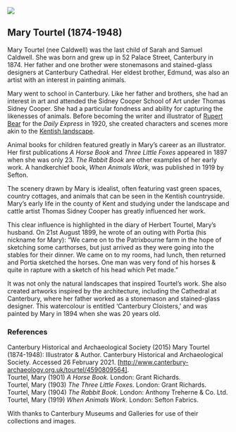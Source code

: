 <a href="https://dev.visual-essays.app"><img src="https://dev-visual-essays.netlify.app/images/ve-button.png"></a>

<param ve-config title="Mary Tourtel (1874-1948)" author="Grace Conium" layout="vtl" banner="/images/banners/19c.jpg">

<param ve-entity eid="Q29303" aliases="Canterbury">
<param ve-entity eid="Q7148079" aliases="Patrixbourne">

## Mary Tourtel (1874-1948)

Mary Tourtel (nee Caldwell) was the last child of Sarah and Samuel Caldwell. She was born and grew up in 52 Palace Street, Canterbury in 1874. Her father and one brother were stonemasons and stained-glass designers at Canterbury Cathedral. Her eldest brother, Edmund, was also an artist with an interest in painting animals. 
<param ve-image url="images/tourtelcantmus.jpg" label="©Canterbury Museums and Galleries. Mary Tourtel at her home in Palace Street, Canterbury. Circa 1895."> 
<param ve-map center="Q29303" zoom="8">

Mary went to school in Canterbury. Like her father and brothers, she had an interest in art and attended the Sidney Cooper School of Art under Thomas Sidney Cooper. She had a particular fondness and ability for capturing the likenesses of animals. Before becoming the writer and illustrator of [Rupert Bear](/20c/20c-rupert-bear) for the _Daily Express_ in 1920, she created characters and scenes more akin to the [Kentish landscape](/landscape/kentish-landscape). 
<param ve-image url="/20c/images/sidneycooper.jpg" label="The Sidney Cooper Gallery © Martin Crowther"> 

Animal books for children featured greatly in Mary’s career as an illustrator. Her first publications _A Horse Book_ and _Three Little Foxes_ appeared in 1897 when she was only 23. _The Rabbit Book_ are other examples of her early work. A handkerchief book, _When Animals Work_, was published in 1919 by Sefton. 
<param ve-image url="images/tourtel4cantmus.jpg" label="©Canterbury Museums and Galleries. Three Little Foxes."> 

The scenery drawn by Mary is idealist, often featuring vast green spaces, country cottages, and animals that can be seen in the Kentish countryside. Mary’s early life in the county of Kent and studying under the landscape and cattle artist Thomas Sidney Cooper has greatly influenced her work. 
<param ve-image url="images/tourtel3cantmus.jpg" label="©Canterbury Museums and Galleries. Gentleness from ‘Horses at Work’."> 

This clear influence is highlighted in the diary of Herbert Tourtel, Mary’s husband. On 21st August 1899, he wrote of an outing with Portia (his nickname for Mary): “We came on to the Patrixbourne farm in the hope of sketching some carthorses, but just arrived as they were going into the stables for their dinner. We came on to my rooms, had lunch, then returned and Portia sketched the horses. One man was very fond of his horses & quite in rapture with a sketch of his head which Pet made.”
<param ve-image url="images/tourtel2cantmus.jpg" label="©Canterbury Museums and Galleries. Kicking from ‘Horses at Work’."> 

It was not only the natural landscapes that inspired Tourtel’s work. She also created artworks inspired by the architecture, including the Cathedral at Canterbury, where her father worked as a stonemason and stained-glass designer. This watercolour is entitled ‘Canterbury Cloisters,’ and was painted by Mary in 1894 when she was 20 years old. 
<param ve-image url="images/tourtel5cantmus.jpg" label="©Canterbury Museums and Galleries. Canterbury Cloisters."> 
 
### References

Canterbury Historical and Archaeological Society (2015) Mary Tourtel (1874-1948): Illustrator & Author. Canterbury Historical and Archaeological Society. Accessed 26 February 2021. [http://www.canterbury-archaeology.org.uk/tourtel/4590809564].    
Tourtel, Mary (1901) _A Horse Book._ London: Grant Richards.   
Tourtel, Mary (1903) _The Three Little Foxes_. London: Grant Richards.   
Tourtel, Mary (1904) _The Rabbit Book_. London: Anthony Treherne & Co. Ltd.   
Tourtel, Mary (1919) _When Animals Work_. London: Sefton Fabrics.    

With thanks to Canterbury Museums and Galleries for use of their collections and images. 


